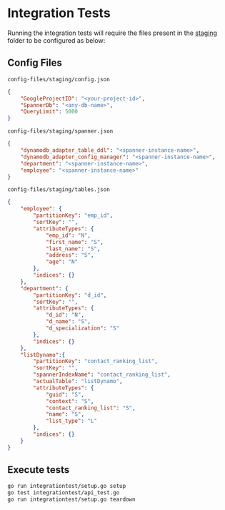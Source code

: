 # Integration Tests

Running the integration tests will require the files present in the
[staging](./config-files/staging) folder to be configured as below:

## Config Files

`config-files/staging/config.json`

```json
{
    "GoogleProjectID": "<your-project-id>",
    "SpannerDb": "<any-db-name>",
    "QueryLimit": 5000
}
```

`config-files/staging/spanner.json`

```json
{
    "dynamodb_adapter_table_ddl": "<spanner-instance-name>",
    "dynamodb_adapter_config_manager": "<spanner-instance-name>",
    "department": "<spanner-instance-name>",
    "employee": "<spanner-instance-name>"
}
```

`config-files/staging/tables.json`

```json
{
    "employee": {
        "partitionKey": "emp_id",
        "sortKey": "",
        "attributeTypes": {
            "emp_id": "N",
            "first_name": "S",
            "last_name": "S",
            "address": "S",
            "age": "N"
        },
        "indices": {}
    },
    "department": {
        "partitionKey": "d_id",
        "sortKey": "",
        "attributeTypes": {
            "d_id": "N",
            "d_name": "S",
            "d_specialization": "S"
        },
        "indices": {}
    },
    "listDynamo":{
        "partitionKey": "contact_ranking_list",
        "sortKey": "",
        "spannerIndexName": "contact_ranking_list",
        "actualTable": "listDynamo",
        "attributeTypes": {
            "guid": "S",
            "context": "S",
            "contact_ranking_list": "S",
            "name": "S",
            "list_type": "L"
        },
        "indices": {}
    }
}
```

## Execute tests

```sh
go run integrationtest/setup.go setup
go test integrationtest/api_test.go
go run integrationtest/setup.go teardown
```
